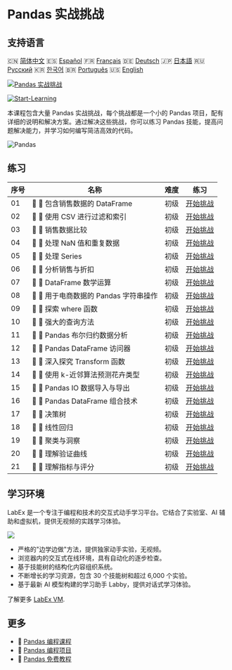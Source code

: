 # Pandas 实战挑战

## 支持语言

🇨🇳 [简体中文](README_zh.md) 🇪🇸 [Español](README_es.md) 🇫🇷 [Français](README_fr.md) 🇩🇪 [Deutsch](README_de.md) 🇯🇵 [日本語](README_ja.md) 🇷🇺 [Русский](README_ru.md) 🇰🇷 [한국어](README_ko.md) 🇧🇷 [Português](README_pt.md) 🇺🇸 [English](README.md) 

[![Pandas 实战挑战](https://cover-creator.labex.io/pandas-practice-challenges.png?lang=zh)](https://labex.io/zh/courses/pandas-practice-challenges)

[![Start-Learning](https://img.shields.io/badge/Start-Learning-whitesmoke?style=for-the-badge)](https://labex.io/zh/courses/pandas-practice-challenges)

本课程包含大量 Pandas 实战挑战，每个挑战都是一个小的 Pandas 项目，配有详细的说明和解决方案。通过解决这些挑战，你可以练习 Pandas 技能，提高问题解决能力，并学习如何编写简洁高效的代码。

![Pandas](https://img.shields.io/badge/Pandas-whitesmoke?style=for-the-badge&logo=pandas)


## 练习

|   序号 | 名称                                   | 难度   | 练习                                                                                                                          |
|--------|----------------------------------------|--------|-------------------------------------------------------------------------------------------------------------------------------|
|     01 | 🎯 🔵 包含销售数据的 DataFrame         | 初级   | <a target='_blank' href='https://labex.io/zh/labs/python-dataframe-with-sales-data-22107'>开始挑战</a>                        |
|     02 | 🎯 🔵 使用 CSV 进行过滤和索引          | 初级   | <a target='_blank' href='https://labex.io/zh/labs/python-filtering-and-indexing-with-csv-67543'>开始挑战</a>                  |
|     03 | 🎯 🔵 销售数据比较                     | 初级   | <a target='_blank' href='https://labex.io/zh/labs/python-sales-data-comparison-92717'>开始挑战</a>                            |
|     04 | 🎯 🔵 处理 NaN 值和重复数据            | 初级   | <a target='_blank' href='https://labex.io/zh/labs/python-handling-nan-and-duplicates-189438'>开始挑战</a>                     |
|     05 | 🎯 🔵 处理 Series                      | 初级   | <a target='_blank' href='https://labex.io/zh/labs/python-working-with-series-67550'>开始挑战</a>                              |
|     06 | 🎯 🔵 分析销售与折扣                   | 初级   | <a target='_blank' href='https://labex.io/zh/labs/python-analyzing-sales-and-discounts-23740'>开始挑战</a>                    |
|     07 | 🎯 🔵 DataFrame 数学运算               | 初级   | <a target='_blank' href='https://labex.io/zh/labs/python-dataframe-math-operations-172040'>开始挑战</a>                       |
|     08 | 🎯 🔵 用于电商数据的 Pandas 字符串操作 | 初级   | <a target='_blank' href='https://labex.io/zh/labs/python-pandas-string-manipulation-for-e-commerce-data-29301'>开始挑战</a>   |
|     09 | 🎯 🔵 探索 where 函数                  | 初级   | <a target='_blank' href='https://labex.io/zh/labs/python-exploring-the-where-function-53379'>开始挑战</a>                     |
|     10 | 🎯 🔵 强大的查询方法                   | 初级   | <a target='_blank' href='https://labex.io/zh/labs/python-the-powerful-query-method-29827'>开始挑战</a>                        |
|     11 | 🎯 🔵 Pandas 布尔归约数据分析          | 初级   | <a target='_blank' href='https://labex.io/zh/labs/python-pandas-boolean-reductions-data-analysis-53381'>开始挑战</a>          |
|     12 | 🎯 🔵 Pandas DataFrame 访问器          | 初级   | <a target='_blank' href='https://labex.io/zh/labs/python-pandas-dataframe-accessors-47122'>开始挑战</a>                       |
|     13 | 🎯 🔵 深入探究 Transform 函数          | 初级   | <a target='_blank' href='https://labex.io/zh/labs/python-a-deep-dive-into-transform-23742'>开始挑战</a>                       |
|     14 | 🎯 🔵 使用 k-近邻算法预测花卉类型      | 初级   | <a target='_blank' href='https://labex.io/zh/labs/sklearn-predicting-flower-types-with-nearest-neighbors-256147'>开始挑战</a> |
|     15 | 🎯 🔵 Pandas IO 数据导入与导出         | 初级   | <a target='_blank' href='https://labex.io/zh/labs/python-pandas-io-data-ingestion-and-export-47120'>开始挑战</a>              |
|     16 | 🎯 🔵 Pandas DataFrame 组合技术        | 初级   | <a target='_blank' href='https://labex.io/zh/labs/python-pandas-dataframe-combination-techniques-16435'>开始挑战</a>          |
|     17 | 🎯 🔵 决策树                           | 初级   | <a target='_blank' href='https://labex.io/zh/labs/python-decision-trees-92597'>开始挑战</a>                                   |
|     18 | 🎯 🔵 线性回归                         | 初级   | <a target='_blank' href='https://labex.io/zh/labs/python-linear-regression-185171'>开始挑战</a>                               |
|     19 | 🎯 🔵 聚类与洞察                       | 初级   | <a target='_blank' href='https://labex.io/zh/labs/python-clustering-and-insights-198286'>开始挑战</a>                         |
|     20 | 🎯 🔵 理解验证曲线                     | 初级   | <a target='_blank' href='https://labex.io/zh/labs/python-understanding-validation-curves-106940'>开始挑战</a>                 |
|     21 | 🎯 🔵 理解指标与评分                   | 初级   | <a target='_blank' href='https://labex.io/zh/labs/python-understanding-metrics-and-scoring-185172'>开始挑战</a>               |

## 学习环境

LabEx 是一个专注于编程和技术的交互式动手学习平台。它结合了实验室、AI 辅助和虚拟机，提供无视频的实践学习体验。

![](https://tutorial-screenshot.getvm.io/images/vm-1725247253.png)

- 严格的"边学边做"方法，提供独家动手实验，无视频。
- 浏览器内的交互式在线环境，具有自动化的逐步检查。
- 基于技能树的结构化内容组织系统。
- 不断增长的学习资源，包含 30 个技能树和超过 6,000 个实验。
- 基于最新 AI 模型构建的学习助手 Labby，提供对话式学习体验。

了解更多 [LabEx VM](https://support.labex.io/using-labex/virtual-machine).

## 更多

- 🔗 [Pandas 编程课程](https://github.com/labex-labs/awesome-programming-courses)
- 🔗 [Pandas 编程项目](https://github.com/labex-labs/awesome-programming-projects)
- 🔗 [Pandas 免费教程](https://github.com/labex-labs/pandas-free-tutorials)

